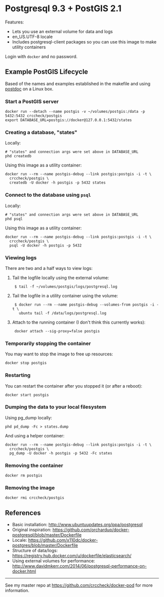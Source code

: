 Postgresql 9.3 + PostGIS 2.1
============================

Features:
* Lets you use an external volume for data and logs
* en_US.UTF-8 locale
* Includes postgresql-client packages so you can use this image to make utility
  containers

Login with `docker` and no password.


Example PostGIS Lifecycle
-------------------------

Based of the names and examples established in the makefile and using
[postdoc] on a Linux box.

  [postdoc]: https://github.com/crccheck/postdoc

### Start a PostGIS server

    docker run --detach --name postgis -v ~/volumes/postgis:/data -p 5432:5432 crccheck/postgis
    export DATABASE_URL=postgis://docker@127.0.0.1:5432/states

### Creating a database, "states"

Locally:

    # "states" and connection args were set above in DATABASE_URL
    phd createdb

Using this image as a utility container:

    docker run --rm --name postgis-debug --link postgis:postgis -i -t \
      crccheck/postgis \
      createdb -U docker -h postgis -p 5432 states

### Connect to the database using `psql`

Locally:

    # "states" and connection args were set above in DATABASE_URL
    phd psql

Using this image as a utility container:

    docker run --rm --name postgis-debug --link postgis:postgis -i -t \
      crccheck/postgis \
      psql -U docker -h postgis -p 5432

### Viewing logs

There are two and a half ways to view logs:

1. Tail the logfile locally using the external volume:

        $ tail -f ~/volumes/postgis/logs/postgresql.log

2. Tail the logfile in a utility container using the volume:

        $ docker run --rm --name postgis-debug --volumes-from postgis -i -t \
          ubuntu tail -f /data/logs/postgresql.log

3. Attach to the running container (I don't think this currently works):

        docker attach --sig-proxy=false postgis

### Temporarily stopping the container

You may want to stop the image to free up resources:

    docker stop postgis

### Restarting

You can restart the container after you stopped it (or after a reboot):

    docker start postgis

### Dumping the data to your local filesystem

Using pg_dump locally:

    phd pd_dump -Fc > states.dump

And using a helper container:

    docker run --rm --name postgis-debug --link postgis:postgis -i -t \
      crccheck/postgis \
      pg_dump -U docker -h postgis -p 5432 -Fc states

### Removing the container

    docker rm postgis

### Removing the image

    docker rmi crccheck/postgis


## References
* Basic installation: http://www.ubuntuupdates.org/ppa/postgresql
* Original inspiration: https://github.com/orchardup/docker-postgresql/blob/master/Dockerfile
* Locale: https://github.com/x110dc/docker-postgres/blob/master/Dockerfile
* Structure of data/logs: https://registry.hub.docker.com/u/dockerfile/elasticsearch/
* Using external volumes for performance: http://www.davidmkerr.com/2014/06/postgresql-performance-on-docker.html

----

See my master repo at https://github.com/crccheck/docker-pod for more
information.
